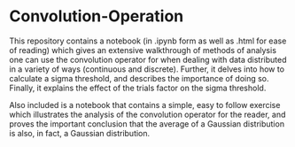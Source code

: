 # Convolution-Operation

This repository contains a notebook (in .ipynb form as well as .html for ease of reading) which gives an extensive walkthrough of methods of analysis one can use the convolution operator for when dealing with data distributed in a variety of ways (continuous and discrete). Further, it delves into how to calculate a sigma threshold, and describes the importance of doing so. Finally, it explains the effect of the trials factor on the sigma threshold.

Also included is a notebook that contains a simple, easy to follow exercise which illustrates the analysis of the convolution operator for the reader, and proves the important conclusion that the average of a Gaussian distribution is also, in fact, a Gaussian distribution.
